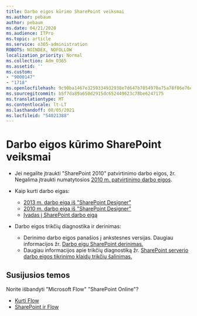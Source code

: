 ```yaml
---
title: Darbo eigos kūrimo SharePoint veiksmai
ms.author: pebaum
author: pebaum
ms.date: 04/21/2020
ms.audience: ITPro
ms.topic: article
ms.service: o365-administration
ROBOTS: NOINDEX, NOFOLLOW
localization_priority: Normal
ms.collection: Adm_O365
ms.assetid: ''
ms.custom:
- "9000147"
- "1718"
ms.openlocfilehash: 9c90ba1467e3259334932938e7d647b7054970a75a78f86e76e503d7295670df
ms.sourcegitcommit: b5f7da89a650d2915dc652449623c78be6247175
ms.translationtype: MT
ms.contentlocale: lt-LT
ms.lasthandoff: 08/05/2021
ms.locfileid: "54021388"
---
```

# <a name="steps-to-create-a-sharepoint-workflow"></a>Darbo eigos kūrimo SharePoint veiksmai

- Jei negalite įtraukti "SharePoint 2010" patvirtinimo darbo eigos, žr. Negalima įtraukti numatytosios [2010 m. patvirtinimo darbo eigos](https://docs.microsoft.com/alchemyinsights/can-t-add-default-2010-approval-workflow).
- Kaip kurti darbo eigas:
    - [2013 m. darbo eiga iš "SharePoint Designer"](https://docs.microsoft.com/sharepoint/dev/general-development/creating-a-workflow-by-using-sharepoint-designer-and-the-sharepoint-wo)
    - [2010 m. darbo eiga iš "SharePoint Designer"](https://support.office.com/article/introduction-to-designing-and-customizing-workflows-32c9c0bf-5e20-4f74-8b9c-d3ea79f2962b)
    - [Įvadas į SharePoint darbo eigą](https://support.office.com/article/introduction-to-sharepoint-workflow-07982276-54e8-4e17-8699-5056eff4d9e3)

- Darbo eigos trikčių diagnostika ir derinimas:
    - Derinimo darbo eigos panašios į ankstesnes versijas.  Daugiau informacijos žr. [Darbo eigų SharePoint derinimas.](https://docs.microsoft.com/sharepoint/dev/general-development/debugging-sharepoint-server-workflows)
    - Daugiau informacijos apie trikčių diagnostiką žr. [SharePoint serverio darbo eigos tikrinimo klaidų trikčių šalinimas.](https://docs.microsoft.com/sharepoint/dev/general-development/troubleshooting-sharepoint-server-workflow-validation-errors-in-visio)
 

## <a name="related-topics"></a>Susijusios temos
Norite išbandyti "Microsoft Flow" "SharePoint Online"?
- [Kurti Flow](https://support.office.com/article/Create-a-flow-for-a-list-or-library-in-SharePoint-Online-or-OneDrive-for-Business-a9c3e03b-0654-46af-a254-20252e580d01) 
- [SharePoint ir Flow](https://flow.microsoft.com/blog/sharepoint-and-flow/) 


